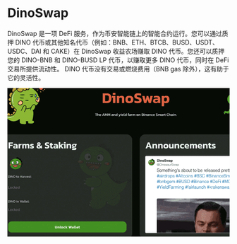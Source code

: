 # DinoSwap

DinoSwap 是一项 DeFi 服务，作为币安智能链上的智能合约运行。您可以通过质押 DINO 代币或其他知名代币（例如：BNB、ETH、BTCB、BUSD、USDT、USDC、DAI 和 CAKE）在 DinoSwap 收益农场赚取 DINO 代币。您还可以质押您的 DINO-BNB 和 DINO-BUSD LP 代币，以赚取更多 DINO 代币，同时在 DeFi 交易所提供流动性。 DINO 代币没有交易或燃烧费用（BNB gas 除外），这有助于它的灵活性。

![dinoswap-dapp-defi-bsc-image1_fd58770a3409cf249fa77090e858902f](dinoswap-dapp-defi-bsc-image1_fd58770a3409cf249fa77090e858902f.png)
